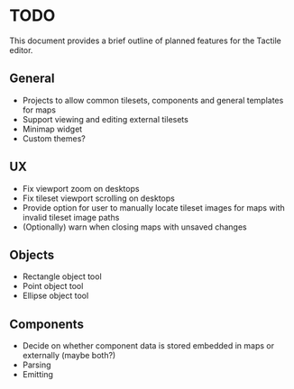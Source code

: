 # TODO

This document provides a brief outline of planned features for the Tactile editor.

## General

* Projects to allow common tilesets, components and general templates for maps
* Support viewing and editing external tilesets
* Minimap widget
* Custom themes?

## UX

* Fix viewport zoom on desktops
* Fix tileset viewport scrolling on desktops
* Provide option for user to manually locate tileset images for maps with invalid tileset image paths
* (Optionally) warn when closing maps with unsaved changes

## Objects

* Rectangle object tool
* Point object tool
* Ellipse object tool

## Components 

* Decide on whether component data is stored embedded in maps or externally (maybe both?)
* Parsing
* Emitting
